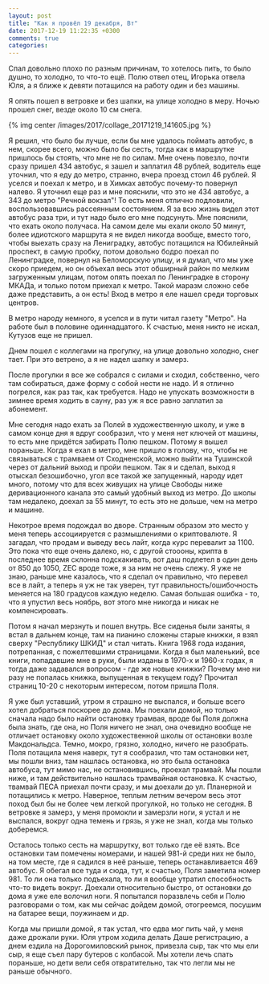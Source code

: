 ```yaml
---
layout: post
title: "Как я провёл 19 декабря, Вт"
date: 2017-12-19 11:22:35 +0300
comments: true
categories: 
---
```

Спал довольно плохо по разным причинам, то хотелось пить, то было душно, то холодно, то что-то ещё. Полю отвел отец, Игорька отвела Юля, а я ближе к девяти потащился на работу один и без машины.

Я опять пошел в ветровке и без шапки, на улице холодно в меру. Ночью прошел снег, везде около 10 см снега.

{% img center /images/2017/collage_20171219_141605.jpg %}

Я решил, что было бы лучше, если бы мне удалось поймать автобус, в нем, скорее всего, можно было бы сесть, тогда как в маршрутке пришлось бы стоять, что мне не по силам. Мне очень повезло, почти сразу пришел 434 автобус, я зашел и заплатил 48 рублей, водитель еще уточнил, что я еду до метро, странно, вчера проезд стоил 46 рублей. Я уселся и поехал к метро, и в Химках автобус почему-то повернул налево. Я уточнил еще раз и мне пояснили, что это не 434 автобус, а 343 до метро "Речной вокзал"! То есть меня отлично подловили, воспользовавшись рассеянным состоянием. Я за всю жизнь видел этот автобус раза три, и тут надо было его мне подсунуть. Мне пояснили, что ехать около получаса. На самом деле мы ехали около 50 минут, более идиотского маршрута я не видел никогда вообще, вместо того, чтобы выехать сразу на Лениградку, автобус потащился на Юбилейный проспект, в самую пробку, потом довольно бодро поехал по Ленинградке, повернул на Беломорскую улицу, и я думал, что мы уже скоро приедем, но он объехал весь этот обширный район по мелким загруженным улицам, потом опять поехал по Ленинградке в сторону МКАДа, и только потом приехал к метро. Такой маразм сложно себе даже представить, а он есть! Вход в метро я еле нашел среди торговых центров. 

В метро народу немного, я уселся и в пути читал газету "Метро". На работе был в половине одиннадцатого. К счастью, меня никто не искал, Кутузов еще не пришел.

Днем пошел с коллегами на прогулку, на улице довольно холодно, снег тает. При это ветрено, а я не надел шапку и замерз.

После прогулки я все же собрался с силами и сходил, собственно, чего там собираться, даже форму с собой нести не надо. И я отлично погрелся, как раз так, как требуется. Надо не упускать возможности в зимнее время ходить в сауну, раз уж я все равно заплатил за абонемент. 

Мне сегодня надо ехать за Полей в художественную школу, и уже в самом конце дня я вдруг сообразил, что у меня нет ключей от машины, то есть мне придётся забирать Полю пешком. Потому я вышел пораньше. Когда я ехал в метро, мне пришло в голову, что, чтобы не связываться с трамваем от Сходненской, можно выйти на Тушинской через от дальний выход и пройи пешком. Так я и сделал, выход я отыскал безошибочно, угол все такой же запущенный, народу идет много, потому что для всех живущих на улице Свободы ниже деривационного канала это самый удобный выход из метро. До школы там недалеко, доехал за 55 минут, то есть это не дольше, чем на метро и машине.

Некотрое время подождал во дворе. Странным образом это место у меня теперь ассоциируется с размышлениями о криптовалюте. Я загадал, что продам и выведу весь лайт, когда курс перевалит за 1100. Это пока что еще очень далеко, но, с другой стоооны, крипта в последнее время склонна подскакивать, вот даш подлетел в один день от 850 до 1050, ZEC вроде тоже, я за ним не очень слежу. Я уже не знаю, раньше мне казалось, что я сделал оч правильно, что перевел все в лайт, а теперь я уж не так уверен, тут правильность/ошибочность меняется на 180 градусов каждую неделю. Самая большая ошибка - то, что я упустил весь ноябрь, вот этого мне никогда и никак не компенсировать.

Потом я начал мерзнуть и пошел внутрь. Все сиденья были заняты, я встал в дальнем конце, там на пианино сложены старые книжки, я взял сверху "Республику ШКИД" и стал читать. Книга 1968 года издания, потрепанная, с пожелтевшими страницами. Когда я был маленький, все книги, попадавшие мне в руки, были изданы в 1970-х и 1960-х годах, я тогда даже задавался вопросом - где же новые книжки? Почему мне ни разу не попалась книжка, выпущенная в текущем году? Прочитал страниц 10-20 с некоторым интересом, потом пришла Поля.

Я уже был уставший, утром я страшно не выспался, и больше всего хотел добраться поскорее до дома. Мы поехали домой, но только сначала надо было найти остановку трамвая, вроде бы Поля должна была знать, где она, но Поля ничего не знал, она очевидно вообще не отличает остановку около художественной школы от остановки возле Макдональдса. Темно, мокро, грязно, холодно, ничего не разобрать. Поля потащила меня наверх, тут я сообразил, что там остановки нет, мы пошли вниз, там нашлась остановка, но это была остановка автобуса, тут мимо нас, не остановившись, проехал трамвай. Мы пошли ниже, и там действительно нашлась трамвайная остановка. К счастью, твамвай ПЕСА приехал почти сразу, и мы доехали до ул. Планерной и потащились к метро. Наверное, теплым летним вечером весь этот поход был бы не более чем легкой прогулкой, но только не сегодня. В ветровке я замерз, у меня промокли и замерзли ноги, я устал и не выспался, вокруг одна темень и грязь, я уже не знал, когда мы только доберемся.

Осталось только сесть на маршрутку, вот только где её взять. Все остановки там помечены номерами, и нашей 981-й среди них не было, на том месте, где я садился в неё раньше, теперь останавливается 469 автобус. Я обегал все туда и сюда, тут, к счастью, Поля заметила номер 981. То ли она только подъехала, то ли я вообще утратил способность что-то видеть вокруг. Доехали относительно быстро, от остановки до дома я уже еле волочил ноги. Я попытался поразвлечь себя и Полю разговорами о том, как мы сейчас дойдем домой, отогреемся, посушим на батарее вещи, поужинаем и др.

Когда мы пришли домой, я так устал, что едва мог пить чай, у меня даже дрожали руки. Юля утром ходила делать Даше регистрацию, а днем ездила на Дорогомиловский рынок, привезла сыр, так что мы ели сыр, я еще съел пару бутеров с колбасой. Мы хотели лечь спать пораньше, но дети вели себя отвратительно, так что легли мы не раньше обычного.